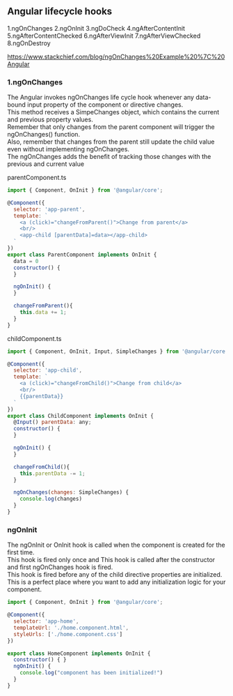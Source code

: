 Angular lifecycle hooks
----------------------
1.ngOnChanges
2.ngOnInit
3.ngDoCheck
4.ngAfterContentInit
5.ngAfterContentChecked
6.ngAfterViewInit
7.ngAfterViewChecked
8.ngOnDestroy

https://www.stackchief.com/blog/ngOnChanges%20Example%20%7C%20Angular

### 1.ngOnChanges
The Angular invokes ngOnChanges life cycle hook whenever any data-bound input property of the component or directive changes.                  
This method receives a SimpeChanges object, which contains the current and previous property values.    
Remember that only changes from the parent component will trigger the ngOnChanges() function.             
Also, remember that changes from the parent still update the child value even without implementing ngOnChanges.            
The ngOnChanges adds the benefit of tracking those changes with the previous and current value

parentComponent.ts
```javascript
import { Component, OnInit } from '@angular/core';

@Component({
  selector: 'app-parent',
  template: `
    <a (click)="changeFromParent()">Change from parent</a>
    <br/>
    <app-child [parentData]=data></app-child>
  `
})
export class ParentComponent implements OnInit {
  data = 0
  constructor() {
  }

  ngOnInit() {
  }

  changeFromParent(){
    this.data += 1;
  }
}
```
childComponent.ts
```javascript
import { Component, OnInit, Input, SimpleChanges } from '@angular/core';

@Component({
  selector: 'app-child',
  template: `
    <a (click)="changeFromChild()">Change from child</a>
    <br/>
    {{parentData}}
  `	
})
export class ChildComponent implements OnInit {
  @Input() parentData: any;
  constructor() {
  }

  ngOnInit() {
  }

  changeFromChild(){
    this.parentData -= 1;
  }

  ngOnChanges(changes: SimpleChanges) {
    console.log(changes)
  }
}
```

### ngOnInit
The ngOnInit or OnInit hook is called when the component is created for the first time.       
This hook is fired only once and This hook is called after the constructor and first ngOnChanges hook is fired.             
This hook is fired before any of the child directive properties are initialized.            
This is a perfect place where you want to add any initialization logic for your component.              

```javascript
import { Component, OnInit } from '@angular/core';

@Component({
  selector: 'app-home',
  templateUrl: './home.component.html',
  styleUrls: ['./home.component.css']
})

export class HomeComponent implements OnInit {
  constructor() { }
  ngOnInit() {
    console.log("component has been initialized!")
  }
}
```

